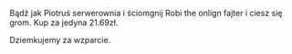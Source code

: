 Bądź jak Piotruś serwerownia i ściomgnij Robi the onlign fajter i ciesz się grom. Kup za jedyna 21.69zł.

Dziemkujemy za wzparcie.
